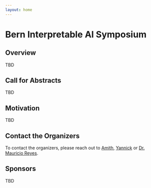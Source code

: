 ```yaml
---
layout: home
---
```


# Bern Interpretable AI Symposium

## Overview

TBD

## Call for Abstracts

TBD

## Motivation

TBD

## Contact the Organizers

To contact the organizers, please reach out to [Amith](/speakers/amith_kamath), [Yannick](/speakers/yannick_suter) or [Dr. Mauricio Reyes](/speakers/mauricio_reyes).

## Sponsors

TBD
